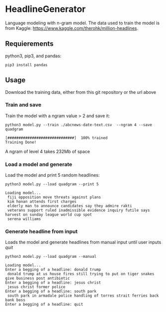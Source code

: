 # HeadlineGenerator
Language modeling with n-gram model. The data used to train the model is from Kaggle: https://www.kaggle.com/therohk/million-headlines.

## Requierements
python3, pip3, and pandas:

    pip3 install pandas

## Usage
Download the training data, either from this  git repository or the url above

### Train and save
Train the model with a ngram value > 2 and save it:

    python3 model.py --train ./abcnews-date-text.csv  --ngram 4 --save quadgram
    
```
[##############################]  100% trained
Training Done!
```
A ngram of level 4 takes 232Mb of space

### Load a model and generate

Load the model and print 5 random headlines:

    python3 model.py --load quadgram --print 5
```
Loading model...
 fiji opposition move threats against plans 
 kim honan attends first charges 
 elderly man to announce candidates say they admire rakti 
 veterans support ruled inadmissible evidence inquiry futile says harvest on sunday league world cup spot 
 serena williams
```
### Generate headline from input

Loads the model and generate headlines from manual input until user inputs *quit*

    python3 model.py --load quadgram --manual
    
```
Loading model...
Enter a begging of a headline: donald trump
 donald trump at us house fires still trying to put on tiger snakes give business post antibiotic 
Enter a begging of a headline: jesus christ
 jesus christ former police 
Enter a begging of a headline: south park
 south park in armadale police handling of torres strait ferries back bank boss 
Enter a begging of a headline: quit
```

